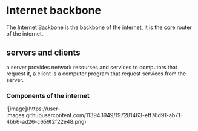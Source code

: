 <!DOCTYPE html>
<html>
<head>
<title>Client side scripting</title>
</head>
<body>

<h1>Internet backbone</h1>
<p>The Internet Backbone is the backbone of the internet, it is the core router of the internet.</p>

<h2>servers and clients</h2>
<p>a server provides network resourses and services to computors that request it, a client is a computor program that request services from the server.</p>

<h3>Components of the internet</h3>
<p>![image](https://user-images.githubusercontent.com/113943949/197281463-eff76d91-ab71-4bb6-ad26-c659f2f22e48.png)</p>

</body>
</html>
